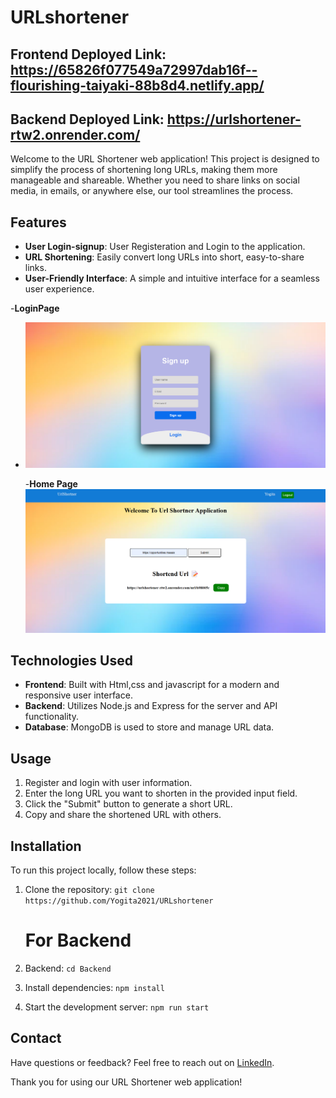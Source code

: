 # URLshortener

## Frontend Deployed Link: https://65826f077549a72997dab16f--flourishing-taiyaki-88b8d4.netlify.app/

## Backend Deployed Link: https://urlshortener-rtw2.onrender.com/

Welcome to the URL Shortener web application! This project is designed to simplify the process of shortening long URLs, making them more manageable and shareable. Whether you need to share links on social media, in emails, or anywhere else, our tool streamlines the process.

## Features

- **User Login-signup**: User Registeration and Login to the application.
- **URL Shortening**: Easily convert long URLs into short, easy-to-share links.
- **User-Friendly Interface**: A simple and intuitive interface for a seamless user experience.

-**LoginPage**

- ![image](./frontend/Images/Loginpage.png)

  -**Home Page**
  ![image](./frontend/Images/Homepage.png)

## Technologies Used

- **Frontend**: Built with Html,css and javascript for a modern and responsive user interface.
- **Backend**: Utilizes Node.js and Express for the server and API functionality.
- **Database**: MongoDB is used to store and manage URL data.

## Usage

1. Register and login with user information.
1. Enter the long URL you want to shorten in the provided input field.
1. Click the "Submit" button to generate a short URL.
1. Copy and share the shortened URL with others.

## Installation

To run this project locally, follow these steps:

1. Clone the repository: `git clone https://github.com/Yogita2021/URLshortener`

   # For Backend

2. Backend: `cd Backend`
3. Install dependencies: `npm install`
4. Start the development server: `npm run start`

## Contact

Have questions or feedback? Feel free to reach out on [LinkedIn](https://www.linkedin.com/in/maneyogita/).

Thank you for using our URL Shortener web application!
